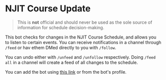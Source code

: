 # NJIT Course Update
> This is __not__ official and should never be used as the sole source of information for schedule decision-making.

This bot checks for changes in the NJIT Course Schedule, and allows you to listen to certain events. You can receive notifications in a channel through `/feed` or hav ethem DMed directly to you with `/follow`. 

You can undo either with `/unfeed` and `/unfollow` respectively. Doing `/feed all` in a channel will create a feed of all changes to the schedule.

You can add the bot using [this link]([https://discord.com/api/oauth2/authorize?client_id=1122740667936952430&permissions=277025410112&scope=bot](https://discord.com/api/oauth2/authorize?client_id=1122740667936952430&permissions=277025410112&scope=applications.commands%20bot)https://discord.com/api/oauth2/authorize?client_id=1122740667936952430&permissions=277025410112&scope=applications.commands%20bot) or from the bot's profile.
